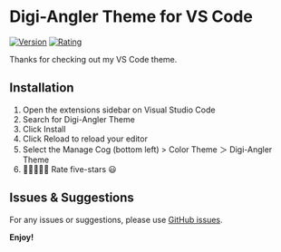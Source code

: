 # Digi-Angler Theme for VS Code

[![Version](https://img.shields.io/visual-studio-marketplace/v/Digi-Angler.digi-angler-dark-theme?color=00e8dc&label=Digi-Angler%20Theme&logo=Digi-Angler&logoColor=333333)](https://marketplace.visualstudio.com/items?itemName=Digi-Angler.digi-angler-dark-theme)
[![Rating](https://vsmarketplacebadge.apphb.com/rating-short/codeSTACKr.codestackr-theme.svg?label=Ratings&colorA=09131b&colorB=ff652f)](https://marketplace.visualstudio.com/items?itemName=Digi-Angler.digi-angler-dark-theme&ssr=false#review-details)

Thanks for checking out my VS Code theme.

## Installation

1. Open the extensions sidebar on Visual Studio Code
1. Search for Digi-Angler Theme
1. Click Install
1. Click Reload to reload your editor
1. Select the Manage Cog (bottom left) > Color Theme ＞ Digi-Angler Theme
1. 🌟🌟🌟🌟🌟 Rate five-stars 😃

## Issues & Suggestions

For any issues or suggestions, please use [GitHub issues](https://github.com/digiangler/digi-angler-dark-theme/issues).

**Enjoy!**
